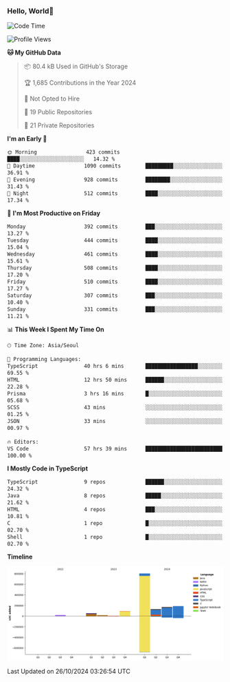 
### Hello, World🐤

<!--START_SECTION:waka-->
![Code Time](http://img.shields.io/badge/Code%20Time-918%20hrs%2047%20mins-blue)

![Profile Views](http://img.shields.io/badge/Profile%20Views-1-blue)

**🐱 My GitHub Data** 

> 📦 80.4 kB Used in GitHub's Storage 
 > 
> 🏆 1,685 Contributions in the Year 2024
 > 
> 🚫 Not Opted to Hire
 > 
> 📜 19 Public Repositories 
 > 
> 🔑 21 Private Repositories 
 > 
**I'm an Early 🐤** 

```text
🌞 Morning                423 commits         ████░░░░░░░░░░░░░░░░░░░░░   14.32 % 
🌆 Daytime                1090 commits        █████████░░░░░░░░░░░░░░░░   36.91 % 
🌃 Evening                928 commits         ████████░░░░░░░░░░░░░░░░░   31.43 % 
🌙 Night                  512 commits         ████░░░░░░░░░░░░░░░░░░░░░   17.34 % 
```
📅 **I'm Most Productive on Friday** 

```text
Monday                   392 commits         ███░░░░░░░░░░░░░░░░░░░░░░   13.27 % 
Tuesday                  444 commits         ████░░░░░░░░░░░░░░░░░░░░░   15.04 % 
Wednesday                461 commits         ████░░░░░░░░░░░░░░░░░░░░░   15.61 % 
Thursday                 508 commits         ████░░░░░░░░░░░░░░░░░░░░░   17.20 % 
Friday                   510 commits         ████░░░░░░░░░░░░░░░░░░░░░   17.27 % 
Saturday                 307 commits         ███░░░░░░░░░░░░░░░░░░░░░░   10.40 % 
Sunday                   331 commits         ███░░░░░░░░░░░░░░░░░░░░░░   11.21 % 
```


📊 **This Week I Spent My Time On** 

```text
🕑︎ Time Zone: Asia/Seoul

💬 Programming Languages: 
TypeScript               40 hrs 6 mins       █████████████████░░░░░░░░   69.55 % 
HTML                     12 hrs 50 mins      ██████░░░░░░░░░░░░░░░░░░░   22.28 % 
Prisma                   3 hrs 16 mins       █░░░░░░░░░░░░░░░░░░░░░░░░   05.68 % 
SCSS                     43 mins             ░░░░░░░░░░░░░░░░░░░░░░░░░   01.25 % 
JSON                     33 mins             ░░░░░░░░░░░░░░░░░░░░░░░░░   00.97 % 

🔥 Editors: 
VS Code                  57 hrs 39 mins      █████████████████████████   100.00 % 
```

**I Mostly Code in TypeScript** 

```text
TypeScript               9 repos             ██████░░░░░░░░░░░░░░░░░░░   24.32 % 
Java                     8 repos             █████░░░░░░░░░░░░░░░░░░░░   21.62 % 
HTML                     4 repos             ███░░░░░░░░░░░░░░░░░░░░░░   10.81 % 
C                        1 repo              █░░░░░░░░░░░░░░░░░░░░░░░░   02.70 % 
Shell                    1 repo              █░░░░░░░░░░░░░░░░░░░░░░░░   02.70 % 
```



**Timeline**

![Lines of Code chart](https://raw.githubusercontent.com/jilpoom/jilpoom/main/assets/bar_graph.png)


 Last Updated on 26/10/2024 03:26:54 UTC
<!--END_SECTION:waka-->

